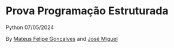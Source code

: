 # Prova Programação Estruturada
Python 07/05/2024

By [Mateus Felipe Gonçalves](https://mateusf.com) and [José Miguel](https://instagram.com/josemiguelmm1)